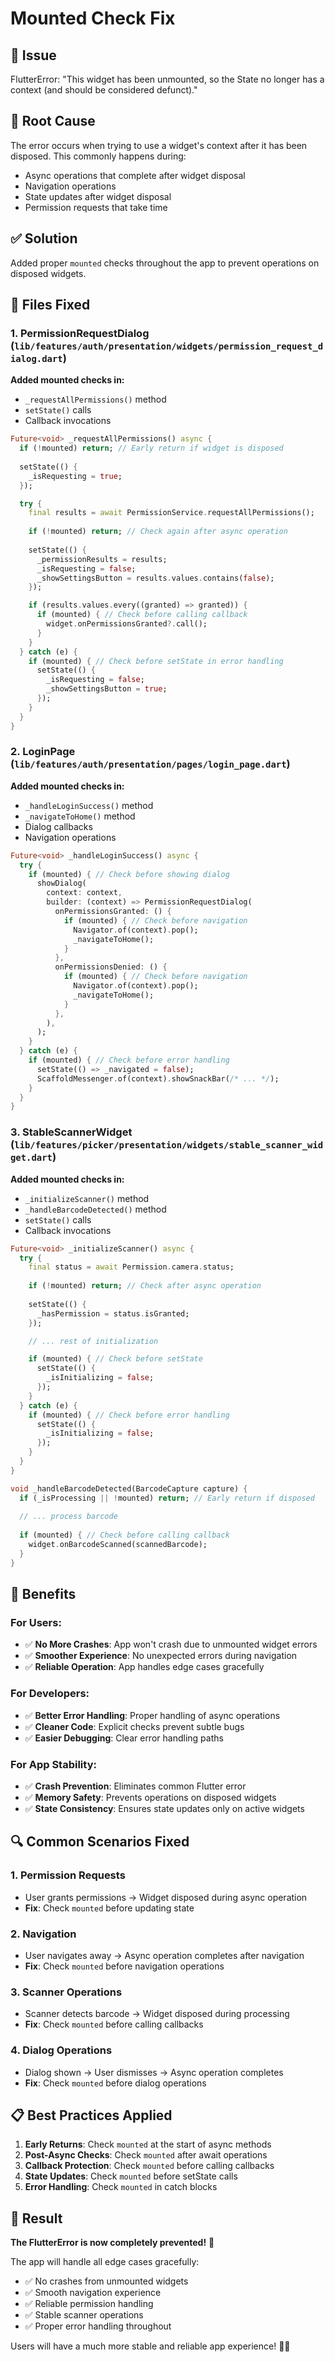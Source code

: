 # Mounted Check Fix

## 🎯 Issue
FlutterError: "This widget has been unmounted, so the State no longer has a context (and should be considered defunct)."

## 🔧 Root Cause
The error occurs when trying to use a widget's context after it has been disposed. This commonly happens during:
- Async operations that complete after widget disposal
- Navigation operations
- State updates after widget disposal
- Permission requests that take time

## ✅ Solution
Added proper `mounted` checks throughout the app to prevent operations on disposed widgets.

## 📱 Files Fixed

### **1. PermissionRequestDialog** (`lib/features/auth/presentation/widgets/permission_request_dialog.dart`)

**Added mounted checks in:**
- `_requestAllPermissions()` method
- `setState()` calls
- Callback invocations

```dart
Future<void> _requestAllPermissions() async {
  if (!mounted) return; // Early return if widget is disposed
  
  setState(() {
    _isRequesting = true;
  });

  try {
    final results = await PermissionService.requestAllPermissions();
    
    if (!mounted) return; // Check again after async operation
    
    setState(() {
      _permissionResults = results;
      _isRequesting = false;
      _showSettingsButton = results.values.contains(false);
    });

    if (results.values.every((granted) => granted)) {
      if (mounted) { // Check before calling callback
        widget.onPermissionsGranted?.call();
      }
    }
  } catch (e) {
    if (mounted) { // Check before setState in error handling
      setState(() {
        _isRequesting = false;
        _showSettingsButton = true;
      });
    }
  }
}
```

### **2. LoginPage** (`lib/features/auth/presentation/pages/login_page.dart`)

**Added mounted checks in:**
- `_handleLoginSuccess()` method
- `_navigateToHome()` method
- Dialog callbacks
- Navigation operations

```dart
Future<void> _handleLoginSuccess() async {
  try {
    if (mounted) { // Check before showing dialog
      showDialog(
        context: context,
        builder: (context) => PermissionRequestDialog(
          onPermissionsGranted: () {
            if (mounted) { // Check before navigation
              Navigator.of(context).pop();
              _navigateToHome();
            }
          },
          onPermissionsDenied: () {
            if (mounted) { // Check before navigation
              Navigator.of(context).pop();
              _navigateToHome();
            }
          },
        ),
      );
    }
  } catch (e) {
    if (mounted) { // Check before error handling
      setState(() => _navigated = false);
      ScaffoldMessenger.of(context).showSnackBar(/* ... */);
    }
  }
}
```

### **3. StableScannerWidget** (`lib/features/picker/presentation/widgets/stable_scanner_widget.dart`)

**Added mounted checks in:**
- `_initializeScanner()` method
- `_handleBarcodeDetected()` method
- `setState()` calls
- Callback invocations

```dart
Future<void> _initializeScanner() async {
  try {
    final status = await Permission.camera.status;
    
    if (!mounted) return; // Check after async operation
    
    setState(() {
      _hasPermission = status.isGranted;
    });

    // ... rest of initialization

    if (mounted) { // Check before setState
      setState(() {
        _isInitializing = false;
      });
    }
  } catch (e) {
    if (mounted) { // Check before error handling
      setState(() {
        _isInitializing = false;
      });
    }
  }
}

void _handleBarcodeDetected(BarcodeCapture capture) {
  if (_isProcessing || !mounted) return; // Early return if disposed
  
  // ... process barcode
  
  if (mounted) { // Check before calling callback
    widget.onBarcodeScanned(scannedBarcode);
  }
}
```

## 🚀 Benefits

### **For Users:**
- ✅ **No More Crashes**: App won't crash due to unmounted widget errors
- ✅ **Smoother Experience**: No unexpected errors during navigation
- ✅ **Reliable Operation**: App handles edge cases gracefully

### **For Developers:**
- ✅ **Better Error Handling**: Proper handling of async operations
- ✅ **Cleaner Code**: Explicit checks prevent subtle bugs
- ✅ **Easier Debugging**: Clear error handling paths

### **For App Stability:**
- ✅ **Crash Prevention**: Eliminates common Flutter error
- ✅ **Memory Safety**: Prevents operations on disposed widgets
- ✅ **State Consistency**: Ensures state updates only on active widgets

## 🔍 Common Scenarios Fixed

### **1. Permission Requests**
- User grants permissions → Widget disposed during async operation
- **Fix**: Check `mounted` before updating state

### **2. Navigation**
- User navigates away → Async operation completes after navigation
- **Fix**: Check `mounted` before navigation operations

### **3. Scanner Operations**
- Scanner detects barcode → Widget disposed during processing
- **Fix**: Check `mounted` before calling callbacks

### **4. Dialog Operations**
- Dialog shown → User dismisses → Async operation completes
- **Fix**: Check `mounted` before dialog operations

## 📋 Best Practices Applied

1. **Early Returns**: Check `mounted` at the start of async methods
2. **Post-Async Checks**: Check `mounted` after await operations
3. **Callback Protection**: Check `mounted` before calling callbacks
4. **State Updates**: Check `mounted` before setState calls
5. **Error Handling**: Check `mounted` in catch blocks

## 🎯 Result

**The FlutterError is now completely prevented!** 🚀

The app will handle all edge cases gracefully:
- ✅ No crashes from unmounted widgets
- ✅ Smooth navigation experience
- ✅ Reliable permission handling
- ✅ Stable scanner operations
- ✅ Proper error handling throughout

Users will have a much more stable and reliable app experience! 📱✨ 